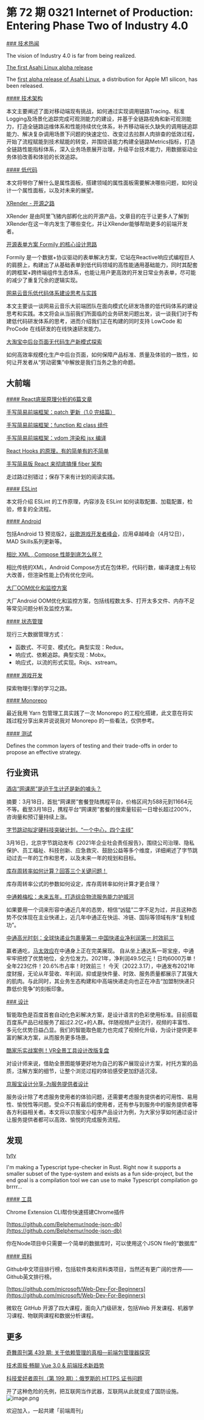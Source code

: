 # 第 72 期 0321 Internet of Production: Entering Phase Two of Industry 4.0
[### 技术热闻](https://cacm.acm.org/magazines/2022/4/259401-internet-of-production/fulltext)

The vision of Industry 4.0 is far from being realized.


[The first Asahi Linux alpha release](https://lwn.net/Articles/888524/)

The [first alpha release of Asahi Linux](https://asahilinux.org/2022/03/asahi-linux-alpha-release/), a distribution for Apple M1 silicon, has been released.

[#### 技术架构](https://juejin.cn/post/7073727491000664095)

本文主要阐述了面对移动端现有挑战，如何通过实现调用链路Tracing、标准Logging及场景化追踪完成可观测能力的建设，并基于全链路视角和新可观测能力，打造全链路运维体系和性能持续优化体系，补齐移动端长久缺失的调用链追踪能力、解决复杂调用场景下问题的快速定位、改变过去拉群人肉排查的低效过程，开始了流程赋能到技术赋能的转变，并围绕该能力构建全链路Metrics指标，打造全链路性能指标体系，深入业务场景展开治理，升级平台技术能力，用数据驱动业务体验改善和体验的长效追踪。

[#### 低代码](https://mp.weixin.qq.com/s/u2AkeXiL0pi4799ccjR_Tg)

本文将带你了解什么是属性面板，搭建领域的属性面板需要解决哪些问题，如何设计一个属性面板，以及对未来的展望。


[XRender - 开源之路](https://zhuanlan.zhihu.com/p/480931063)

XRender 是由阿里飞猪内部孵化出的开源产品，文章目的在于让更多人了解到XRender在这一年内发生了哪些变化，并让XRender能够帮助更多的前端开发者。


[开源表单方案 Formily 的核心设计思路](https://mp.weixin.qq.com/s/bc0o5CatSmlhFPv9hG-XZQ)

Formily 是一个数据+协议驱动的表单解决方案，它站在Reactive响应式编程巨人的肩膀上，构建出了从基础表单到低代码领域的高性能通用基础能力，同时其配套的跨框架+跨终端组件生态体系，也能让用户更高效的开发日常业务表单，尽可能的减少了重复冗余的逻辑实现。


[网易云音乐低代码体系建设思考与实践](https://mp.weixin.qq.com/s/9yo-Au3wwsWErBJfFjhxUg)

本文主要谈一谈网易云音乐大前端团队在面向模式化研发场景的低代码体系的建设思考和实践。本文将会从当前我们所面临的业务研发问题出发，谈一谈我们对于构建低代码研发体系的思考，进而介绍我们正在构建的同时支持 LowCode 和 ProCode 在线研发的在线快速研发能力。


[大淘宝中后台页面无代码生产新模式探索](https://mp.weixin.qq.com/s/accbOv3RRpfQj8nvnUYEYw)

如何高效率规模化生产中后台页面，如何保障产品标准、质量及体验的一致性，如何让开发者从“劳动密集”中解放是我们当务之急的命题。

## 大前端


[#### React底层原理分析的6篇文章](https://mp.weixin.qq.com/s?__biz=Mzg3OTYzMDkzMg==&mid=2247485643&idx=1&sn=6041c78ecb86b593b4da256f4e1d4214&chksm=cf00c7f0f8774ee620db9d8a925de908e888e7188480c36883476e9399c5f61c1cdd2dceb9ed&scene=178&cur_album_id=2150429217522614274#rd)


[手写简易前端框架：patch 更新（1.0 完结篇）](https://mp.weixin.qq.com/s?__biz=Mzg3OTYzMDkzMg==&mid=2247487905&idx=1&sn=d4acc40f98b24deb161d04119bc54d0e&chksm=cf00de9af877578c7ec0d5a893378f84b5224cff1cfb4c10f44890f65abf41653bc5fdd42c9b&scene=178&cur_album_id=2150429217522614274#rd)


[手写简易前端框架：function 和 class 组件](https://mp.weixin.qq.com/s?__biz=Mzg3OTYzMDkzMg==&mid=2247487869&idx=1&sn=a2591ac0519401de05f1462f6dd10d47&chksm=cf00de46f8775750a84dd9c93c4f9a5563d81a20acbe30b047e1636111f5b5a9b9da0a7b0e7d&scene=178&cur_album_id=2150429217522614274#rd)


[手写简易前端框架：vdom 渲染和 jsx 编译](https://mp.weixin.qq.com/s?__biz=Mzg3OTYzMDkzMg==&mid=2247487842&idx=1&sn=4576f83fbf8ac974fe0223ab7b3efeff&chksm=cf00de59f877574f695024890de3a3c8063ebf2dd0fb36702b6e63b974be405ca6b39043c739&scene=178&cur_album_id=2150429217522614274#rd)


[React Hooks 的原理，有的简单有的不简单](https://mp.weixin.qq.com/s?__biz=Mzg3OTYzMDkzMg==&mid=2247489041&idx=1&sn=0c4dae045cd4f2aff4fdb61ba23bb212&chksm=cf00d92af877503c3b384809ad8383773138769a41c42b4b2cd08f046f683bacc6777b8c8cd2&scene=178&cur_album_id=2150429217522614274#rd)


[手写简易版 React 来彻底搞懂 fiber 架构](https://mp.weixin.qq.com/s?__biz=Mzg3OTYzMDkzMg==&mid=2247488140&idx=1&sn=8740d01bd4ebfcd676ec0d40936345b6&chksm=cf00ddb7f87754a1b124890c645b8f73c9dfcdd4b68d7983900815bfa47159e856e1cfd1c539&scene=178&cur_album_id=2150429217522614274#rd)

走过路过别错过；保存下来有计划的阅读实践。

[#### ESLint](https://mp.weixin.qq.com/s?__biz=Mzg3OTYwMjcxMA==&mid=2247487007&idx=1&sn=ed0da95e23c442f7f975018999376627&scene=21#wechat_redirect)

本文将介绍 ESLint 的工作原理，内容涉及 ESLint 如何读取配置、加载配置，检验，修复的全流程。

[#### Android](https://medium.com/androiddevelopers/now-in-android-57-ac4a670e361c)

包括Android 13 预览版2，[谷歌游戏开发者峰会](https://android-developers.googleblog.com/2022/03/GGDS-recap-blog.html)，应用卓越峰会（4月12日），MAD Skills系列更新等。


[相比 XML , Compose 性能到底怎么样？](https://mp.weixin.qq.com/s/Czb6BRa3tvMnHSKE4wpurg)

相比传统的XML，Android Compose方式在包体积，代码行数，编译速度上有较大改善，但渲染性能上仍有优化空间。


[大厂OOM优化和监控方案](https://juejin.cn/post/7074762489736478757)

大厂Android OOM优化和监控方案，包括线程数太多、打开太多文件、内存不足等常见问题分析及监控方案。

[#### 状态管理](https://zhuanlan.zhihu.com/p/480959817)

现行三大数据管理方式：

- 函数式、不可变、模式化。典型实现：Redux。
- 响应式、依赖追踪。典型实现：Mobx。
- 响应式，以流的形式实现。Rxjs、xstream。

[#### 游戏开发](https://mp.weixin.qq.com/s/KZyB5Bu79C2DQmdbB3pciw)

探索物理引擎的学习之路。

[#### Monorepo](https://mp.weixin.qq.com/s/_pKwBA-8EkMipuUOZ9Ymow)

最近我用 Yarn 包管理工具实践了一次 Monorepo 的工程化搭建，此文意在将实践过程分享出来并说说我对 Monorepo 的一些看法，仅供参考。

[#### 测试](https://itnext.io/front-end-testing-strategy-5fddfd463feb)

Defines the common layers of testing and their trade-offs in order to propose an effective strategy.

## 行业资讯



[酒店“网课房”是迫于生计还是新的噱头？](https://baijiahao.baidu.com/s?id=1727657370847685110&wfr=spider&for=pc)

摘要：3月18日，首批“网课房”套餐登陆携程平台，价格区间为588元到11664元不等。截至3月18日，携程平台“网课房”套餐的搜索量较前一日增长超过200%，咨询量和预订量持续上涨。


[字节跳动拟定硬科技突破计划，“一个中心，四个主线”](https://www.toutiao.com/i7076253667674341899/)

3月16日，北京字节跳动发布《2021年企业社会责任报告》，围绕公司治理、隐私保护、员工福祉、科技创新、应急救灾、鼓励公益等多个维度，详细阐述了字节跳动过去一年的工作和思考，以及未来一年的规划和目标。


[库存周转率如何计算？回答三个关键问题！](https://mp.weixin.qq.com/s/R1uNQl3o6_FUPnAmNL-2AA)

库存周转率公式的参数如何设定，库存周转率如何计算才更合理？


[中通赖梅松：未来五年，打造综合物流服务能力护城河](https://mp.weixin.qq.com/s/A1eZvstrqw1-xSwf5ik_0A)

如果要用一个词来形容中通近几年的态势，相信“凶猛”二字不足为过，并且这种态势不仅体现在主业快递上，近几年中通正在快运、冷链、国际等领域有序“复制成功”。


[中通高光时刻：全球快递业包裹量第一 中国快递业净利润第一 时效前三](https://mp.weixin.qq.com/s/_S7GYIFAEkoUqaej6zQN9g)

赢者通吃，[马太效应](https://zh.wikipedia.org/wiki/%E9%A9%AC%E5%A4%AA%E6%95%88%E5%BA%94)在中通身上正在完美展现。
自从坐上通达系一哥宝座，中通牢牢把控了优势地位，全方位发力。2021年，净利润49.5亿元！日均6000万单！全年223亿件！20.6%市占率！时效前三！
今天（2022.3.17），中通发布2021年度财报，无论从年营收、年利润，抑或是快件量、时效、服务质量都展示了其强大的肌肉。与此同时，其业务生态构建和中高端快递走向也正在冲击“加盟制快递只靠低价竞争”的刻板印象。

[### 设计](https://mp.weixin.qq.com/s/mWAWNwVMwlkYJWENZBqwXw)

智能取色是百度首套自动化色彩解决方案，是设计语言的色彩使用标准。目前搭载百度系产品已经服务了超过2.2亿+的人群。伴随视频产业流行，视频的丰富性、多元化优势日益凸显。我们的智能取色能力也完成了视频化升级，为设计提供更丰富的解决方案，从而服务更多场景。 


[酷家乐实战案例！VR全景工具设计改版复盘](https://www.uisdc.com/vr-tool-design)

对设计师来说，借助全景图能够更好地为自己的客户展现设计方案，衬托方案的品质，注解方案的细节，让整个浏览过程的体验感受更加舒适沉浸。


[京服宝设计分享-为服务提供者设计](https://mp.weixin.qq.com/s/ZF9YFRdxBUYVNAcLEA-I-Q)

服务设计除了考虑服务使用者的体验问题，还需要考虑服务提供者的可用性、易用性、愉悦性等问题。受众不只有最后的使用者，还有参与到服务中的服务提供者等各方利益相关者。本文将以京服宝小程序产品设计为例，为大家分享如何通过设计让服务提供者都可以高效、愉悦的完成服务流程。

## 发现


[tyty](https://zackoverflow.dev/writing/tyty)

I'm making a Typescript type-checker in Rust. Right now it supports a smaller subset of the type-system and exists as a fun side-project, but the end goal is a compilation tool we can use to make Typescript compilation go brrrr...

[#### 工具](https://github.com/dutiyesh/chrome-extension-cli)

Chrome Extension CLI帮你快速搭建Chrome插件


[https://github.com/Belphemur/node-json-db](https://github.com/Belphemur/node-json-db)

你在Node项目中只需要一个简单的数据库时，可以使用这个JSON file的“数据库”

[#### 资料](https://github.com/GrowingGit/GitHub-Chinese-Top-Charts)

Github中文项目排行榜，包括软件类和资料类项目，当然还有更广阔的世界——Github英文排行榜。


[https://github.com/microsoft/Web-Dev-For-Beginners](https://github.com/microsoft/Web-Dev-For-Beginners)

微软在 GitHub 开源了四大课程，面向入门级研发，包括Web 开发课程、机器学习课程、物联网课程和数据分析课程。

## 更多
[奇舞周刊第 439 期: 关于依赖管理的真相—前端包管理器探究](https://mp.weixin.qq.com/s/OetGOm4vZI-5XmI37toboQ)


[技术周报·畅聊 Vue 3.0 & 前端技术新趋势](https://mp.weixin.qq.com/s/sMf-HLpf5V5DJXy7iUG7Kg)


[科技爱好者周刊（第 199 期）：俄罗斯的 HTTPS 证书问题](https://www.ruanyifeng.com/blog/2022/03/weekly-issue-199.html)

开了这种危险的先例，把互联网当作武器，互联网从此就变成了国防设施。
![image.png](https://cdn.nlark.com/yuque/0/2020/png/85771/1605930034828-7fc81343-651f-4a15-8465-eebe5a23cf61.png#crop=0&crop=0&crop=1&crop=1&height=31&id=UcFmc&margin=%5Bobject%20Object%5D&name=image.png&originHeight=90&originWidth=2186&originalType=binary&ratio=1&rotation=0&showTitle=false&size=14325&status=done&style=none&title=&width=746)


欢迎加入，一起共建「前端周刊」

